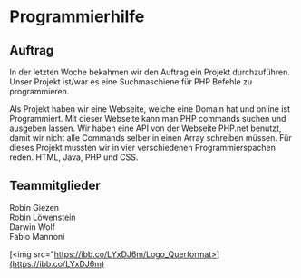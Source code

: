 # Programmierhilfe

## Auftrag
In der letzten Woche bekahmen wir den Auftrag ein Projekt durchzuführen.
Unser Projekt ist/war es eine Suchmaschiene für PHP Befehle zu programmieren.

Als Projekt haben wir eine Webseite, welche eine Domain hat und online ist Programmiert. Mit dieser Webseite kann man PHP commands suchen und ausgeben lassen.
Wir haben eine API von der Webseite PHP.net benutzt, damit wir nicht alle Commands selber in einen Array schreiben müssen.
Für dieses Projekt mussten wir in vier verschiedenen Programmierspachen reden.
HTML, Java, PHP und CSS.

## Teammitglieder
Robin Giezen  
Robin Löwenstein  
Darwin Wolf  
Fabio Mannoni


[<img src="https://ibb.co/LYxDJ6m/Logo_Querformat>](https://ibb.co/LYxDJ6m)
